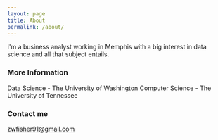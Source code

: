 ```yaml
---
layout: page
title: About
permalink: /about/
---
```


I'm a business analyst working in Memphis with a big interest in data science and all that subject entails.

### More Information

Data Science - The University of Washington
Computer Science - The University of Tennessee

### Contact me

[zwfisher91@gmail.com](mailto:zwfisher91@gmail.com)

